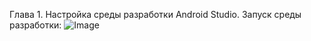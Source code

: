 Глава 1. Настройка среды разработки Android Studio.
Запуск среды разработки:
![Image](https://github.com/user-attachments/assets/927061d0-ea46-4f92-8901-7180d42c42df)
